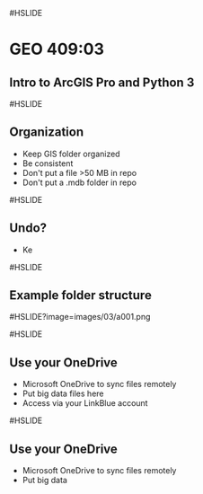 #HSLIDE
# GEO 409:03
## Intro to ArcGIS Pro and Python 3

#HSLIDE
## Organization
* Keep GIS folder organized
* Be consistent
* Don't put a file >50 MB in repo
* Don't put a .mdb folder in repo

#HSLIDE
## Undo?
* Ke

#HSLIDE
## Example folder structure

#HSLIDE?image=images/03/a001.png

#HSLIDE
## Use your OneDrive
* Microsoft OneDrive to sync files remotely
* Put big data files here
* Access via your LinkBlue account

#HSLIDE
## Use your OneDrive
* Microsoft OneDrive to sync files remotely
* Put big data 

